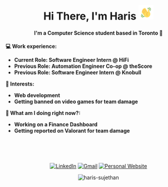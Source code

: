 <h1 align="center">
  Hi There, I'm Haris
  <img src="wavegif.gif" width="40"/>
</h1>

<h4 align="center">I'm a Computer Science student based in Toronto 📍</h4>

**💻 Work experience:**

- **Current Role: Software Engineer Intern @ HiFi**
- **Previous Role: Automation Engineer Co-op @ theScore**
- **Previous Role: Software Engineer Intern @ Knobull**

**🌱 Interests:**

- **Web development**
- **Getting banned on video games for team damage**

**🤔 What am I doing right now?:**

- **Working on a Finance Dashboard**
- **Getting reported on Valorant for team damage**

<br/>
<br><br>

<div align="center">
  
  [![LinkedIn](https://img.shields.io/badge/linkedin-%230077B5.svg?logo=linkedin&logoColor=white)](https://www.linkedin.com/in/haris-sujethan/)
  [![Gmail](https://img.shields.io/badge/Gmail-D14836?logo=gmail&logoColor=white)](mailto:sujethanharis@gmail)
  [![Personal Website](https://img.shields.io/badge/Personal_Website-black)](https://www.haris-sujethan.com)
  
<div>
  
<p align="center"> <img src="https://komarev.com/ghpvc/?username=haris-sujethan&label=Profile%20views&color=0e75b6&style=flat" alt="haris-sujethan" /> </p>
